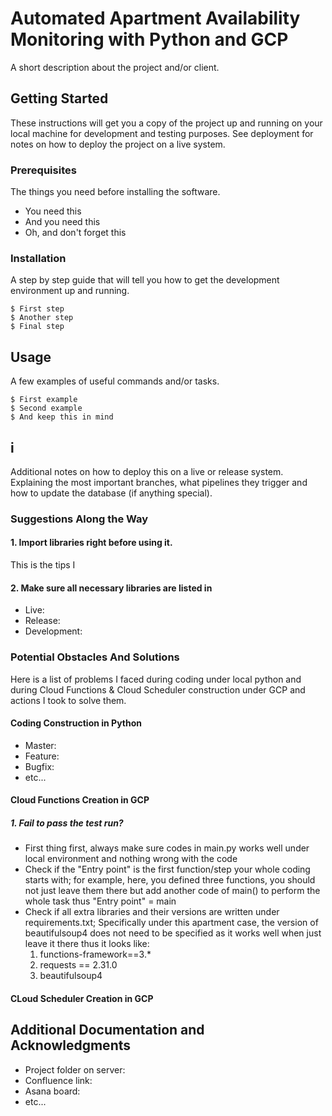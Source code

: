 # Automated Apartment Availability Monitoring with Python and GCP

A short description about the project and/or client.

## Getting Started

These instructions will get you a copy of the project up and running on your local machine for development and testing purposes. See deployment for notes on how to deploy the project on a live system.

### Prerequisites

The things you need before installing the software.

* You need this
* And you need this
* Oh, and don't forget this

### Installation

A step by step guide that will tell you how to get the development environment up and running.

```
$ First step
$ Another step
$ Final step
```

## Usage

A few examples of useful commands and/or tasks.

```
$ First example
$ Second example
$ And keep this in mind
```

## i

Additional notes on how to deploy this on a live or release system. Explaining the most important branches, what pipelines they trigger and how to update the database (if anything special).

### Suggestions Along the Way
#### 1. Import libraries right before using it.
This is the tips I 
#### 2. Make sure all necessary libraries are listed in 

* Live:
* Release:
* Development:

### Potential Obstacles And Solutions
Here is a list of problems I faced during coding under local python and during Cloud Functions & Cloud Scheduler construction under GCP and actions I took to solve them.
#### Coding Construction in Python
* Master:
* Feature:
* Bugfix:
* etc...
#### Cloud Functions Creation in GCP
##### 1. Fail to pass the test run?
* First thing first, always make sure codes in main.py works well under local environment and nothing wrong with the code
* Check if the "Entry point" is the first function/step your whole coding starts with; for example, here, you defined three functions, you should not just leave them there but add another code of main() to perform the whole task thus "Entry point" = main
* Check if all extra libraries and their versions are written under requirements.txt; Specifically under this apartment case, the version of beautifulsoup4 does not need to be specified as it works well when just leave it there thus it looks like:
  1. functions-framework==3.*
  2. requests == 2.31.0
  3. beautifulsoup4

#### CLoud Scheduler Creation in GCP

## Additional Documentation and Acknowledgments

* Project folder on server:
* Confluence link:
* Asana board:
* etc...
